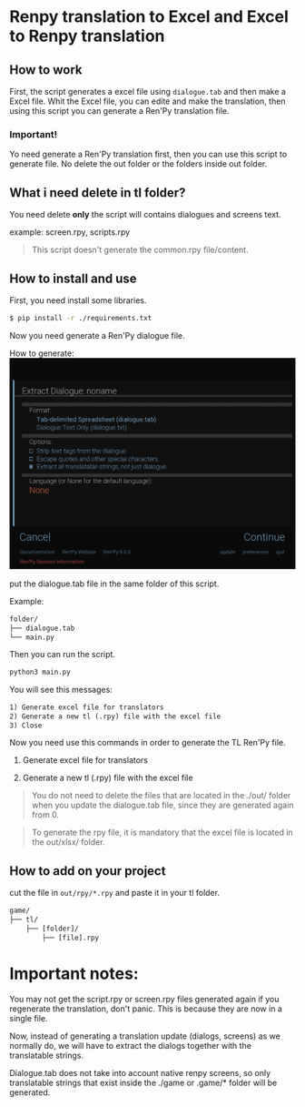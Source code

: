 # Renpy translation to Excel and Excel to Renpy translation

## How to work

First, the script generates a excel file using `dialogue.tab` and then make a Excel file.
Whit the Excel file, you can edite and make the translation, then using this script you can 
generate a Ren'Py translation file.

### Important!

Yo need generate a Ren'Py translation first, then you can use this script to generate file.
No delete the out folder or the folders inside out folder.

## What i need delete in tl folder?

You need delete **only** the script will contains dialogues and screens text. 

example: screen.rpy, scripts.rpy

> This script doesn't generate the common.rpy file/content.

## How to install and use

First, you need install some libraries.

```bash
$ pip install -r ./requirements.txt
```
Now you need generate a Ren'Py dialogue file.

How to generate:
![](./screenshots/01.png)

put the dialogue.tab file in the same folder of this script.

Example:
```
folder/
├── dialogue.tab
└── main.py
```
Then you can run the script.

```python
python3 main.py
```

You will see this messages:

```
1) Generate excel file for translators
2) Generate a new tl (.rpy) file with the excel file
3) Close
```

Now you need use this commands in order to generate the TL Ren'Py file.

1) Generate excel file for translators

2) Generate a new tl (.rpy) file with the excel file

> You do not need to delete the files that are located in the ./out/ folder when you update the dialogue.tab file, since they are generated again from 0.

> To generate the rpy file, it is mandatory that the excel file is located in the out/xlsx/ folder.


## How to add on your project

cut the file in `out/rpy/*.rpy` and paste it in your tl folder.
```
game/
├── tl/
    ├── [folder]/
        ├── [file].rpy

```


# Important notes:

You may not get the script.rpy or screen.rpy files generated again if you regenerate the translation, don't panic. This is because they are now in a single file.

Now, instead of generating a translation update (dialogs, screens) as we normally do, we will have to extract the dialogs together with the translatable strings.

Dialogue.tab does not take into account native renpy screens, so only translatable strings that exist inside the ./game or .game/* folder will be generated.